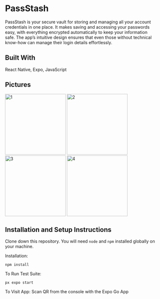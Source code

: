 # PassStash

PassStash is your secure vault for storing and managing all your account credentials in one place. It makes saving and accessing your passwords easy, with everything encrypted automatically to keep your information safe. The app’s intuitive design ensures that even those without technical know-how can manage their login details effortlessly.

## Built With
React Native, Expo, JavaScript

 ## Pictures
<img src="https://github.com/user-attachments/assets/72c78b08-76c0-4878-855f-1b6acdf60937" alt="1" width="200"/>
<img src="https://github.com/user-attachments/assets/cf715864-44e5-4492-afd8-511194f3c322" alt="2" width="200"/>
<img src="https://github.com/user-attachments/assets/d8721aa0-953c-4c92-989a-3942b95808f0" alt="3" width="200"/>
<img src="https://github.com/user-attachments/assets/89d7488c-0e1b-4776-bcd2-ac6d8e799350" alt="4" width="200"/>

## Installation and Setup Instructions

Clone down this repository. You will need `node` and `npm` installed globally on your machine.  

Installation:

`npm install`  

To Run Test Suite:  

`px expo start` 

To Visit App: Scan QR from the console with the Expo Go App


